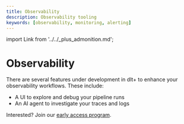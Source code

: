 ```yaml
---
title: Observability
description: Observability tooling
keywords: [observability, monitoring, alerting]
---
```


import Link from '../../_plus_admonition.md';

<Link/>

# Observability

There are several features under development in dlt+ to enhance your observability workflows. These include:
* A UI to explore and debug your pipeline runs
* An AI agent to investigate your traces and logs

Interested? Join our [early access program](https://info.dlthub.com/waiting-list).

